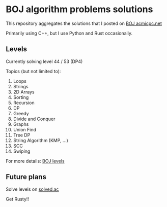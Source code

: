 # BOJ algorithm problems solutions

This repository aggregates the solutions that I posted on [BOJ acmicpc.net](https://www.acmicpc.net/)

Primarily using C++, but I use Python and Rust occasionally.

## Levels 
Currently solving level 44 / 53 (DP4)

Topics (but not limited to): 
1. Loops
2. Strings
3. 2D Arrays
4. Sorting
5. Recursion
6. DP
7. Greedy
8. Divide and Conquer
9. Graphs
10. Union Find
11. Tree DP
12. String Algorithm (KMP, ...)
13. SCC
14. Swiping

For more details: [BOJ levels](https://www.acmicpc.net/step)

## Future plans
Solve levels on [solved.ac](https://solved.ac/en/class) 

Get Rusty!!

